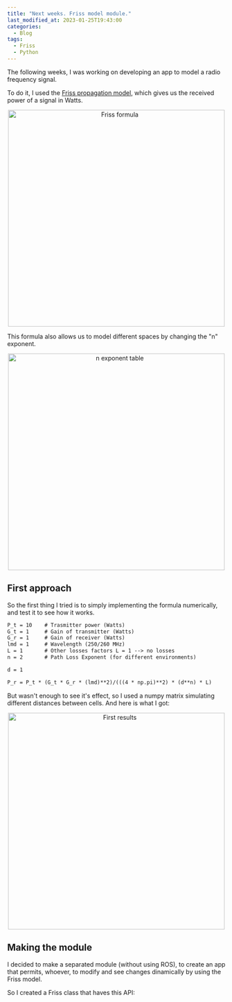 ```yaml
---
title: "Next weeks. Friss model module."
last_modified_at: 2023-01-25T19:43:00
categories:
  - Blog
tags:
  - Friss
  - Python
---
```

The following weeks, I was working on developing an app to model a radio frequency signal.

To do it, I used the [Friss propagation model](https://www.gaussianwaves.com/2013/09/friss-free-space-propagation-model/), which gives us the received power of a signal in Watts.

<p align="center">
<img src="/2022-tfg-cristian-sanchez/images/Friss_formula.png" alt="Friss formula" width="500"/>
</p>

This formula also allows us to model different spaces by changing the "n" exponent.

<p align="center">
<img src="/2022-tfg-cristian-sanchez/images/Friss_n_exponent_table.png" alt="n exponent table" width="500"/>
</p>

## First approach

So the first thing I tried is to simply implementing the formula numerically, and test it to see how it works.

```Python3.8
P_t = 10    # Trasmitter power (Watts)
G_t = 1     # Gain of transmitter (Watts)
G_r = 1     # Gain of receiver (Watts)
lmd = 1     # Wavelength (250/260 MHz)
L = 1       # Other losses factors L = 1 --> no losses
n = 2       # Path Loss Exponent (for different environments)

d = 1

P_r = P_t * (G_t * G_r * (lmd)**2)/(((4 * np.pi)**2) * (d**n) * L)
```

But wasn't enough to see it's effect, so I used a numpy matrix simulating different distances between cells. And here is what I got:

<p align="center">
<img src="/2022-tfg-cristian-sanchez/images/Friss_first_results.png" alt="First results" width="500"/>
</p>

## Making the module

I decided to make a separated module (without using ROS), to create an app that permits, whoever, to modify and see changes dinamically by using the Friss model.

So I created a Friss class that haves this API:
